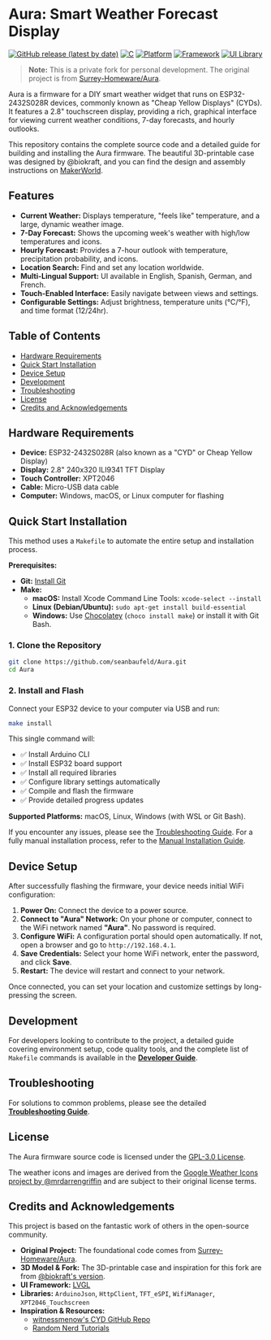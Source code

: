 # Aura: Smart Weather Forecast Display

[![GitHub release (latest by date)](https://img.shields.io/github/v/release/seanbaufeld/Aura)](https://github.com/biokraft/Aura/releases/latest)
[![C](https://img.shields.io/badge/C-00599C?logo=c&logoColor=white)](https://en.wikipedia.org/wiki/C_(programming_language))
[![Platform](https://img.shields.io/badge/platform-ESP32-brightgreen.svg)](https://www.espressif.com/en/products/socs/esp32)
[![Framework](https://img.shields.io/badge/framework-Arduino-00979D.svg)](https://www.arduino.cc/)
[![UI Library](https://img.shields.io/badge/UI-LVGL-orange.svg)](https://lvgl.io/)

> **Note:** This is a private fork for personal development. The original project is from [Surrey-Homeware/Aura](https://github.com/Surrey-Homeware/Aura).

Aura is a firmware for a DIY smart weather widget that runs on ESP32-2432S028R devices, commonly known as "Cheap Yellow Displays" (CYDs). It features a 2.8" touchscreen display, providing a rich, graphical interface for viewing current weather conditions, 7-day forecasts, and hourly outlooks.

This repository contains the complete source code and a detailed guide for building and installing the Aura firmware. The beautiful 3D-printable case was designed by @biokraft, and you can find the design and assembly instructions on [MakerWorld](https://makerworld.com/en/models/1382304-aura-smart-weather-forecast-display).

## Features

-   **Current Weather:** Displays temperature, "feels like" temperature, and a large, dynamic weather image.
-   **7-Day Forecast:** Shows the upcoming week's weather with high/low temperatures and icons.
-   **Hourly Forecast:** Provides a 7-hour outlook with temperature, precipitation probability, and icons.
-   **Location Search:** Find and set any location worldwide.
-   **Multi-Lingual Support:** UI available in English, Spanish, German, and French.
-   **Touch-Enabled Interface:** Easily navigate between views and settings.
-   **Configurable Settings:** Adjust brightness, temperature units (°C/°F), and time format (12/24hr).

## Table of Contents

-   [Hardware Requirements](#hardware-requirements)
-   [Quick Start Installation](#quick-start-installation)
-   [Device Setup](#device-setup)
-   [Development](#development)
-   [Troubleshooting](#troubleshooting)
-   [License](#license)
-   [Credits and Acknowledgements](#credits-and-acknowledgements)

## Hardware Requirements

-   **Device:** ESP32-2432S028R (also known as a "CYD" or Cheap Yellow Display)
-   **Display:** 2.8" 240x320 ILI9341 TFT Display
-   **Touch Controller:** XPT2046
-   **Cable:** Micro-USB data cable
-   **Computer:** Windows, macOS, or Linux computer for flashing

## Quick Start Installation

This method uses a `Makefile` to automate the entire setup and installation process.

**Prerequisites:**
- **Git:** [Install Git](https://git-scm.com/book/en/v2/Getting-Started-Installing-Git)
- **Make:**
    - **macOS:** Install Xcode Command Line Tools: `xcode-select --install`
    - **Linux (Debian/Ubuntu):** `sudo apt-get install build-essential`
    - **Windows:** Use [Chocolatey](https://chocolatey.org/) (`choco install make`) or install it with Git Bash.

### 1. Clone the Repository

```bash
git clone https://github.com/seanbaufeld/Aura.git
cd Aura
```

### 2. Install and Flash

Connect your ESP32 device to your computer via USB and run:

```bash
make install
```

This single command will:
- ✅ Install Arduino CLI
- ✅ Install ESP32 board support
- ✅ Install all required libraries
- ✅ Configure library settings automatically
- ✅ Compile and flash the firmware
- ✅ Provide detailed progress updates

**Supported Platforms:** macOS, Linux, Windows (with WSL or Git Bash).

If you encounter any issues, please see the [Troubleshooting Guide](./docs/TROUBLESHOOTING.md). For a fully manual installation process, refer to the [Manual Installation Guide](./docs/MANUAL_INSTALLATION.md).

## Device Setup

After successfully flashing the firmware, your device needs initial WiFi configuration:

1.  **Power On:** Connect the device to a power source.
2.  **Connect to "Aura" Network:** On your phone or computer, connect to the WiFi network named **"Aura"**. No password is required.
3.  **Configure WiFi:** A configuration portal should open automatically. If not, open a browser and go to `http://192.168.4.1`.
4.  **Save Credentials:** Select your home WiFi network, enter the password, and click **Save**.
5.  **Restart:** The device will restart and connect to your network.

Once connected, you can set your location and customize settings by long-pressing the screen.

## Development

For developers looking to contribute to the project, a detailed guide covering environment setup, code quality tools, and the complete list of `Makefile` commands is available in the [**Developer Guide**](./docs/DEVELOPMENT.md).

## Troubleshooting

For solutions to common problems, please see the detailed [**Troubleshooting Guide**](./docs/TROUBLESHOOTING.md).

## License

The Aura firmware source code is licensed under the [GPL-3.0 License](./LICENSE).

The weather icons and images are derived from the [Google Weather Icons project by @mrdarrengriffin](https://github.com/mrdarrengriffin/google-weather-icons/tree/main/v2) and are subject to their original license terms.

## Credits and Acknowledgements

This project is based on the fantastic work of others in the open-source community.

-   **Original Project:** The foundational code comes from [Surrey-Homeware/Aura](https://github.com/Surrey-Homeware/Aura).
-   **3D Model & Fork:** The 3D-printable case and inspiration for this fork are from [@biokraft's version](https://github.com/biokraft/Aura).
-   **UI Framework:** [LVGL](https://lvgl.io/)
-   **Libraries:** `ArduinoJson`, `HttpClient`, `TFT_eSPI`, `WifiManager`, `XPT2046_Touchscreen`
-   **Inspiration & Resources:**
    -   [witnessmenow's CYD GitHub Repo](https://github.com/witnessmenow/ESP32-Cheap-Yellow-Display)
    -   [Random Nerd Tutorials](https://randomnerdtutorials.com/)
